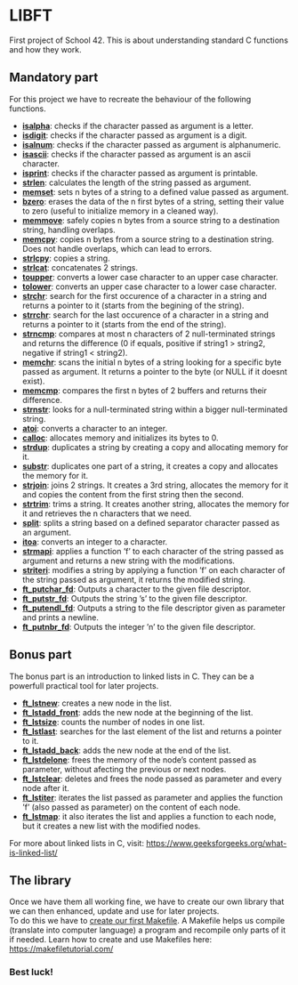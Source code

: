 # LIBFT
First project of School 42. This is about understanding standard C functions and how they work.

## Mandatory part
For this project we have to recreate the behaviour of the following functions.
- **[isalpha](ft_isalpha.c)**: checks if the character passed as argument is a letter.
- **[isdigit](ft_isdigit.c)**: checks if the character passed as argument is a digit.
- **[isalnum](ft_isalnum.c)**: checks if the character passed as argument is alphanumeric.
- **[isascii](ft_isascii.c)**: checks if the character passed as argument is an ascii character.
- **[isprint](ft_isprint.c)**: checks if the character passed as argument is printable.
- **[strlen](ft_strlen.c)**: calculates the length of the string passed as argument.
- **[memset](ft_memset.c)**: sets n bytes of a string to a defined value passed as argument.
- **[bzero](ft_bzero.c)**: erases the data of the n first bytes of a string, setting their value to zero (useful to initialize memory in a cleaned way).
- **[memmove](ft_memmove.c)**: safely copies n bytes from a source string to a destination string, handling overlaps.
- **[memcpy](ft_memcpy.c)**: copies n bytes from a source string to a destination string. Does not handle overlaps, which can lead to errors.
- **[strlcpy](ft_strlcpy.c)**: copies a string.
- **[strlcat](ft_strlcat.c)**: concatenates 2 strings.
- **[toupper](ft_toupper.c)**: converts a lower case character to an upper case character.
- **[tolower](ft_tolower.c)**:  converts an upper case character to a lower case character.
- **[strchr](ft_strchr.c)**: search for the first occurence of a character in a string and returns a pointer to it (starts from the begining of the string).
- **[strrchr](ft_strrchr.c)**: search for the last occurence of a character in a string and returns a pointer to it (starts from the end of the string).
- **[strncmp](ft_strncmp.c)**: compares at most n characters of 2 null-terminated strings and returns the difference (0 if equals, positive if string1 > string2, negative if string1 < string2).
- **[memchr](ft_memchr.c)**: scans the initial n bytes of a string looking for a specific byte passed as argument. It returns a pointer to the byte (or NULL if it doesnt exist).
- **[memcmp](ft_memcmp.c)**: compares the first n bytes of 2 buffers and returns their difference.
- **[strnstr](ft_strnstr.c)**: looks for a null-terminated string within a bigger null-terminated string.
- **[atoi](ft_atoi.c)**: converts a character to an integer.
- **[calloc](ft_calloc.c)**: allocates memory and initializes its bytes to 0.
- **[strdup](ft_strdup.c)**: duplicates a string by creating a copy and allocating memory for it.
- **[substr](ft_substr.c)**: duplicates one part of a string, it creates a copy and allocates the memory for it.
- **[strjoin](ft_strjoin.c)**: joins 2 strings. It creates a 3rd string, allocates the memory for it and copies the content from the first string then the second.
- **[strtrim](ft_strtrim.c)**: trims a string. It creates another string, allocates the memory for it and retrieves the n characters that we need.
- **[split](ft_split.c)**: splits a string based on a defined separator character passed as an argument.
- **[itoa](ft_itoa.c)**: converts an integer to a character.
- **[strmapi](ft_strmapi.c)**: applies a function ’f’ to each character of the string passed as argument and returns a new string with the modifications.
- **[striteri](ft_striteri.c)**: modifies a string by applying a function ’f’ on each character of the string passed as argument, it returns the modified string.
- **[ft_putchar_fd](ft_putchar_fd.c)**: Outputs a character to the given file descriptor.
- **[ft_putstr_fd](ft_putstr_fd.c)**: Outputs the string ’s’ to the given file descriptor.
- **[ft_putendl_fd](ft_putendl_fd.c)**: Outputs a string to the file descriptor given as parameter and  prints a newline.
- **[ft_putnbr_fd](ft_putnbr_fd.c)**: Outputs the integer ’n’ to the given file descriptor.

## Bonus part
The bonus part is an introduction to linked lists in C. They can be a powerfull practical tool for later projects.
- **[ft_lstnew](ft_lstnew.c)**: creates a new node in the list.
- **[ft_lstadd_front](ft_lstadd_front.c)**: adds the new node at the beginning of the list.
- **[ft_lstsize](ft_lstsize.c)**: counts the number of nodes in one list.
- **[ft_lstlast](ft_lstlast.c)**: searches for the last element of the list and returns a pointer to it.
- **[ft_lstadd_back](ft_lstadd_back.c)**: adds the new node at the end of the list.
- **[ft_lstdelone](ft_lstdelone.c)**: frees the memory of the node’s content passed as parameter, without afecting the previous or next nodes.
- **[ft_lstclear](ft_lstclear.c)**: deletes and frees the node passed as parameter and every node after it.
- **[ft_lstiter](ft_lstiter.c)**: iterates the list passed as parameter and applies the function ’f’ (also passed as parameter) on the content of each node.
- **[ft_lstmap](ft_lstmap.c)**: it also iterates the list and applies a function to each node, but it creates a new list with the modified nodes.

For more about linked lists in C, visit: https://www.geeksforgeeks.org/what-is-linked-list/

## The library
Once we have them all working fine, we have to create our own library that we can then enhanced, update and use for later projects.  
To do this we have to [create our first Makefile](Makefile). A Makefile helps us compile (translate into computer language) a program and recompile only parts of it if needed.
Learn how to create and use Makefiles here: https://makefiletutorial.com/

### Best luck! 
